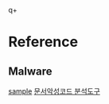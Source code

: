 

q+

# Reference

## Malware
[sample](https://github.com/jstrosch/malware-samples)
[문서악성코드 분석도구](https://goseungduk.tistory.com/m/103)

